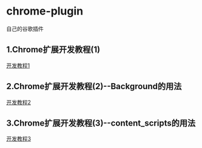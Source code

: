 # chrome-plugin
自己的谷歌插件

## 1.Chrome扩展开发教程(1)

[开发教程1](http://www.dahouduan.com/2017/08/12/make-chrome-extension/)

## 2.Chrome扩展开发教程(2)--Background的用法

[开发教程2](http://www.dahouduan.com/2017/08/14/make-chrome-extension-popup-background/)

## 3.Chrome扩展开发教程(3)--content_scripts的用法

[开发教程3](http://www.dahouduan.com/2017/08/15/chrome-extension-content-scripts/)
